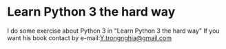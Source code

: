 # Learn Python 3 the hard way
I do some exercise about Python 3 in "Learn Python 3 the hard way"
If you want his book contact by e-mail:Y.trongnghia@gmail.com
